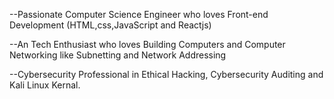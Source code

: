 --Passionate Computer Science Engineer who loves Front-end Development (HTML,css,JavaScript and Reactjs)

--An Tech Enthusiast who loves Building Computers and Computer Networking like Subnetting and Network Addressing

--Cybersecurity Professional in Ethical Hacking, Cybersecurity Auditing and Kali Linux Kernal.